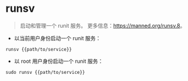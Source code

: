 # runsv

> 启动和管理一个 runit 服务。
> 更多信息：<https://manned.org/runsv.8>。

- 以当前用户身份启动一个 runit 服务：

`runsv {{path/to/service}}`

- 以 root 用户身份启动一个 runit 服务：

`sudo runsv {{path/to/service}}`
